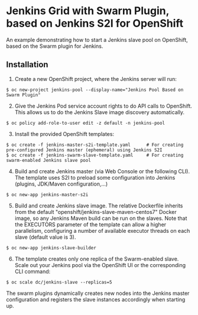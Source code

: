# Jenkins Grid with Swarm Plugin, based on Jenkins S2I for OpenShift

An example demonstrating how to start a Jenkins slave pool on OpenShift, based on the Swarm plugin for Jenkins.

## Installation

1. Create a new OpenShift project, where the Jenkins server will run:

  ```
  $ oc new-project jenkins-pool --display-name="Jenkins Pool Based on Swarm Plugin"
  ```

2. Give the Jenkins Pod service account rights to do API calls to OpenShift. This allows us to do the Jenkins Slave image discovery automatically.

  ```
  $ oc policy add-role-to-user edit -z default -n jenkins-pool
  ```

3. Install the provided OpenShift templates:

  ```
  $ oc create -f jenkins-master-s2i-template.yaml      # For creating pre-configured Jenkins master (ephemeral) using Jenkins S2I
  $ oc create -f jenkins-swarm-slave-template.yaml     # For creating swarm-enabled Jenkins slave pool
  ```

4. Build and create Jenkins master (via Web Console or the following CLI). The template uses S2I to preload some configuration into Jenkins (plugins, JDK/Maven configuration,...)

  ```
  $ oc new-app jenkins-master-s2i
  ```
5. Build and create Jenkins slave image. The relative Dockerfile inherits from the default "openshift/jenkins-slave-maven-centos7" Docker image, so any Jenkins Maven build can be run on the slaves. Note that the EXECUTORS parameter of the template can allow a higher parallelism, configuring a number of available executor threads on each slave (default value is 3). 

  ```
  $ oc new-app jenkins-slave-builder
  ```
6. The template creates only one replica of the Swarm-enabled slave. Scale out your Jenkins pool via the OpenShift UI or the corresponding CLI command:

  ```
  $ oc scale dc/jenkins-slave --replicas=5
  ```
The swarm plugins dynamically creates new nodes into the Jenkins master configuration and registers the slave instances accordingly when starting up.

